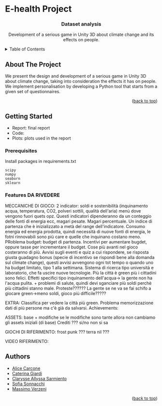 E-health Project
==============================
<h3 align="center">Dataset analysis</h3>

  <p align="center">
    Development of a serious game in Unity 3D about climate change and its effects on people.
    <br />
</div>



<!-- TABLE OF CONTENTS -->
<details>
  <summary>Table of Contents</summary>
  <ol>
    <li>
      <a href="#about-the-project">About The Project</a>
    </li>
    <li>
      <a href="#getting-started">Getting Started</a>
    </li>
    <li><a href="#authors">Authors</a></li>
  </ol>
</details>



<!-- ABOUT THE PROJECT -->
## About The Project

We present the design and development of a serious game in Unity 3D about climate change, taking into consideration the effects it has on people.
We implement personalisation by developing a Python tool that starts from a given set of questionnaires.

<p align="right">(<a href="#readme-top">back to top</a>)</p>


<!-- GETTING STARTED -->
## Getting Started

- Report: final report
- Code: 
- Plots: plots used in the report

### Prerequisites

Install packages in requirements.txt
  ```
  scipy
  numpy
  seaborn
  sklearn
  ```

<!-- FEATURES -->
### Features  DA RIVEDERE

MECCANICHE DI GIOCO:
2 indicator: soldi e sostenibilità (inquinamento acqua, temperatura, CO2, polveri sottili, qualità dell'aria) menù dove vengono fuori quets opz.
Questi indicatori dipenderanno da un conteggio delle fonti di energia ecc, magari pesate. Magari percentuale. Un indice di partenza che è inizializzato a metà del range dell'indicatore. Consumo energia ed energia prodotta, quindi necessità di nuove fonti di energia, le fotni rinnovabili sono più care e quelle che inquinano costano meno.
PRoblema budget: budget di partenza. Incentivi per aumentare bugdet, oppure tasse per incrementare il budget. Cose più avanti nel gioco costeranno di più. Avvisi sugli eventi e quiz a cui rispondere, se risposta giusta guadagno bonus (specie di incentivo se rispondi bene alla domanda sul climate change), questi avvisi avvengono ogni tot tempo o quando uno ha budget limitato, tipo 1 alla settimana. 
Sistema di ricerca tipo università e laboratorio, che fa uscire nuove tecnologie. Più la città è green più i cittadini sono felici. 
Effetti specifici tipo inquinamento dell'acqua-> la gente non ha l'acqua pulita. + problemi di salute, quindi devi sganciare più soldi perchè più cittadini stanno male.
Proteste?????? La gente se ne va se fai schifo a giocare green->meno soldi, gioco più difficile?????

EXTRA:
Classifica per vedere la città più green. Problema memorizzazione dati di più persone ma c'è già da salvarsi.
Achievements:

ASSETS:
base + modifiche
se le modifiche sono tante allora non cambiamo gli assets iniziali (di base)
Crediti ??? si/no non si sa 

GIOCHI DI RIFERIMENTO:
frost punk ???
terra nil ???

VIDEO RIFERIMENTO:


<!-- Authors -->
## Authors

* [Alice Carcone](https://github.com/alicecarcone)
* [Caterina Giardi](https://github.com/caterinagiardii)
* [Clarysse Allyssa Sarmiento](https://github.com/)
* [Sofia Sonnacchi](https://github.com/sofiasonnacchi)
* [Massimo Verzeni](https://github.com/c)

<p align="right">(<a href="#readme-top">back to top</a>)</p>

